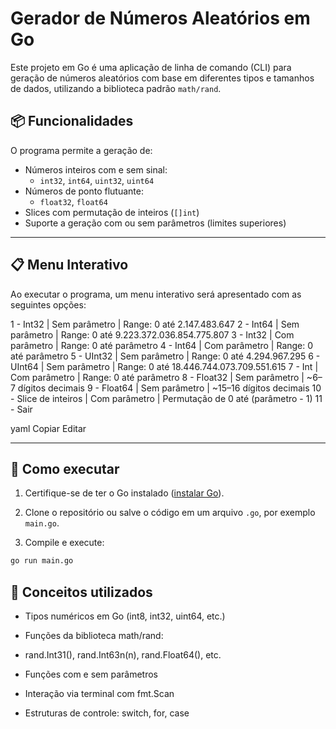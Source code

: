 # Gerador de Números Aleatórios em Go

Este projeto em Go é uma aplicação de linha de comando (CLI) para geração de números aleatórios com base em diferentes tipos e tamanhos de dados, utilizando a biblioteca padrão `math/rand`.

## 📦 Funcionalidades

O programa permite a geração de:

- Números inteiros com e sem sinal:
  - `int32`, `int64`, `uint32`, `uint64`
- Números de ponto flutuante:
  - `float32`, `float64`
- Slices com permutação de inteiros (`[]int`)
- Suporte a geração com ou sem parâmetros (limites superiores)

---

## 📋 Menu Interativo

Ao executar o programa, um menu interativo será apresentado com as seguintes opções:

1 - Int32 | Sem parâmetro | Range: 0 até 2.147.483.647
2 - Int64 | Sem parâmetro | Range: 0 até 9.223.372.036.854.775.807
3 - Int32 | Com parâmetro | Range: 0 até parâmetro
4 - Int64 | Com parâmetro | Range: 0 até parâmetro
5 - UInt32 | Sem parâmetro | Range: 0 até 4.294.967.295
6 - UInt64 | Sem parâmetro | Range: 0 até 18.446.744.073.709.551.615
7 - Int | Com parâmetro | Range: 0 até parâmetro
8 - Float32 | Sem parâmetro | ~6–7 dígitos decimais
9 - Float64 | Sem parâmetro | ~15–16 dígitos decimais
10 - Slice de inteiros | Com parâmetro | Permutação de 0 até (parâmetro - 1)
11 - Sair

yaml
Copiar
Editar

---

## 🚀 Como executar

1. Certifique-se de ter o Go instalado ([instalar Go](https://golang.org/dl/)).

2. Clone o repositório ou salve o código em um arquivo `.go`, por exemplo `main.go`.

3. Compile e execute:

```bash
go run main.go
```

## 🧠 Conceitos utilizados
- Tipos numéricos em Go (int8, int32, uint64, etc.)

- Funções da biblioteca math/rand:

- rand.Int31(), rand.Int63n(n), rand.Float64(), etc.

- Funções com e sem parâmetros

- Interação via terminal com fmt.Scan

- Estruturas de controle: switch, for, case